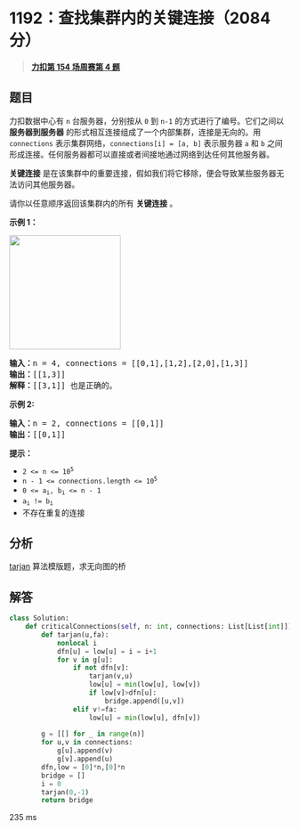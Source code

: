 # 1192：查找集群内的关键连接（2084 分）


> <u>**[力扣第 154 场周赛第 4 题](https://leetcode.cn/problems/critical-connections-in-a-network/)**</u>

## 题目

<p>力扣数据中心有 <code>n</code> 台服务器，分别按从 <code>0</code> 到 <code>n-1</code> 的方式进行了编号。它们之间以 <strong>服务器到服务器</strong> 的形式相互连接组成了一个内部集群，连接是无向的。用  <code>connections</code> 表示集群网络，<code>connections[i] = [a, b]</code> 表示服务器 <code>a</code> 和 <code>b</code> 之间形成连接。任何服务器都可以直接或者间接地通过网络到达任何其他服务器。</p>

<p><strong>关键连接</strong><em> </em>是在该集群中的重要连接，假如我们将它移除，便会导致某些服务器无法访问其他服务器。</p>

<p>请你以任意顺序返回该集群内的所有 <strong>关键连接</strong> 。</p>



<p><strong>示例 1：</strong></p>

<p><strong><img alt="" src="https://assets.leetcode-cn.com/aliyun-lc-upload/original_images/critical-connections-in-a-network.png" style="height: 205px; width: 200px;" /></strong></p>

<pre>
<strong>输入：</strong>n = 4, connections = [[0,1],[1,2],[2,0],[1,3]]
<strong>输出：</strong>[[1,3]]
<strong>解释：</strong>[[3,1]] 也是正确的。</pre>

<p><strong>示例 2:</strong></p>

<pre>
<b>输入：</b>n = 2, connections = [[0,1]]
<b>输出：</b>[[0,1]]
</pre>



<p><strong>提示：</strong></p>

<ul>
<li><code>2 &lt;= n &lt;= 10<sup>5</sup></code></li>
<li><code>n - 1 &lt;= connections.length &lt;= 10<sup>5</sup></code></li>
<li><code>0 &lt;= a<sub>i</sub>, b<sub>i</sub> &lt;= n - 1</code></li>
<li><code>a<sub>i</sub> != b<sub>i</sub></code></li>
<li>不存在重复的连接</li>
</ul>




## 分析

[tarjan](https://zhuanlan.zhihu.com/p/101923309) 算法模版题，求无向图的桥

## 解答

```python
class Solution:
    def criticalConnections(self, n: int, connections: List[List[int]]) -> List[List[int]]:
        def tarjan(u,fa):
            nonlocal i
            dfn[u] = low[u] = i = i+1
            for v in g[u]:
                if not dfn[v]:
                    tarjan(v,u)
                    low[u] = min(low[u], low[v])
                    if low[v]>dfn[u]:
                        bridge.append([u,v])
                elif v!=fa:
                    low[u] = min(low[u], dfn[v])
        
        g = [[] for _ in range(n)]
        for u,v in connections:
            g[u].append(v)
            g[v].append(u)
        dfn,low = [0]*n,[0]*n
        bridge = []
        i = 0
        tarjan(0,-1)
        return bridge
```
235 ms

